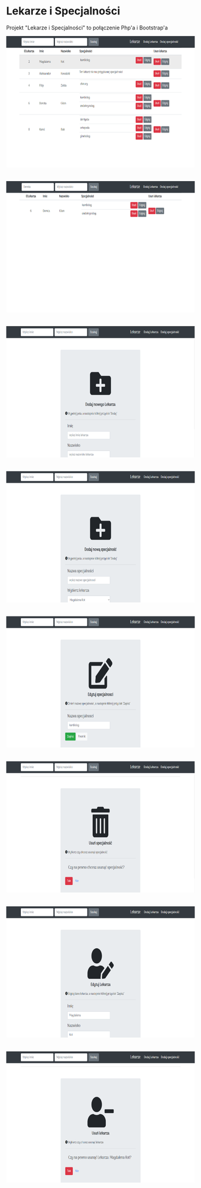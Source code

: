 # Lekarze i Specjalności

Projekt "Lekarze i Specjalności" to połączenie Php'a i Bootstrap'a

<p align="center">
  <img src="https://github.com/Dorota1997/Projektowanie_Stron/blob/master/images/lekarze1.PNG" height="350" /><br/><br/><br/>
  <img src="https://github.com/Dorota1997/Projektowanie_Stron/blob/master/images/lekarze2.PNG" height="350" /> <br/><br/><br/>
  <img src="https://github.com/Dorota1997/Projektowanie_Stron/blob/master/images/lekarze3.PNG" height="350" /> <br/><br/><br/>
  <img src="https://github.com/Dorota1997/Projektowanie_Stron/blob/master/images/lekarze4.PNG" height="350" /> <br/><br/><br/>
  <img src="https://github.com/Dorota1997/Projektowanie_Stron/blob/master/images/lekarze5.PNG" height="350" /> <br/><br/><br/>
  <img src="https://github.com/Dorota1997/Projektowanie_Stron/blob/master/images/lekarze6.PNG" height="350" /> <br/><br/><br/>
  <img src="https://github.com/Dorota1997/Projektowanie_Stron/blob/master/images/lekarze7.PNG" height="350" /> <br/><br/><br/>
  <img src="https://github.com/Dorota1997/Projektowanie_Stron/blob/master/images/lekarze8.PNG" height="350" /> <br/><br/><br/>
</p>


